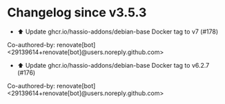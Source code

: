 # Changelog since v3.5.3
- ⬆️ Update ghcr.io/hassio-addons/debian-base Docker tag to v7 (#178)

Co-authored-by: renovate[bot] <29139614+renovate[bot]@users.noreply.github.com> 
- ⬆️ Update ghcr.io/hassio-addons/debian-base Docker tag to v6.2.7 (#176)

Co-authored-by: renovate[bot] <29139614+renovate[bot]@users.noreply.github.com> 
